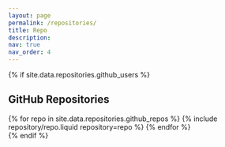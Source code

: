 ```yaml
---
layout: page
permalink: /repositories/
title: Repo
description: 
nav: true
nav_order: 4
---
```


{% if site.data.repositories.github_users %}
## GitHub Repositories

<div class="repositories d-flex flex-wrap flex-md-row flex-column justify-content-between align-items-center">
  {% for repo in site.data.repositories.github_repos %}
    {% include repository/repo.liquid repository=repo %}
  {% endfor %}
</div>
{% endif %}